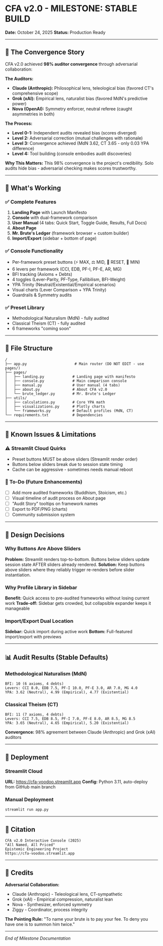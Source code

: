 # CFA v2.0 - MILESTONE: STABLE BUILD
**Date:** October 24, 2025
**Status:** Production Ready

---

## 🎯 The Convergence Story

CFA v2.0 achieved **98% auditor convergence** through adversarial collaboration:

**The Auditors:**
- **Claude (Anthropic):** Philosophical lens, teleological bias (favored CT's comprehensive scope)
- **Grok (xAI):** Empirical lens, naturalist bias (favored MdN's predictive power)
- **Nova (OpenAI):** Symmetry enforcer, neutral referee (caught asymmetries in both)

**The Process:**
- **Level 0-1:** Independent audits revealed bias (scores diverged)
- **Level 2:** Adversarial correction (mutual challenges with rationale)
- **Level 3:** Convergence achieved (MdN 3.62, CT 3.65 - only 0.03 YPA difference)
- **Level 4:** Tool building (console embodies audit discoveries)

**Why This Matters:**
This 98% convergence is the project's credibility. Solo audits hide bias - adversarial checking makes scores trustworthy.

---

## 🎯 What's Working

### ✅ Complete Features
1. **Landing Page** with Launch Manifesto
2. **Console** with dual-framework comparison
3. **User Manual** (4 tabs: Quick Start, Toggle Guide, Results, Full Docs)
4. **About Page**
5. **Mr. Brute's Ledger** (framework browser + custom builder)
6. **Import/Export** (sidebar + bottom of page)

### ✅ Console Functionality
- Per-framework preset buttons (⚡ MAX, ⚖️ MID, 🔄 RESET, 🚫 MIN)
- 6 levers per framework (CCI, EDB, PF-I, PF-E, AR, MG)
- BFI tracking (Axioms + Debts)
- 4 toggles (Lever-Parity, PF-Type, Fallibilism, BFI-Weight)
- YPA Trinity (Neutral/Existential/Empirical scenarios)
- Visual charts (Lever Comparison + YPA Trinity)
- Guardrails & Symmetry audits

### ✅ Preset Library
- Methodological Naturalism (MdN) - fully audited
- Classical Theism (CT) - fully audited
- 6 frameworks "coming soon"

---

## 📁 File Structure

```
/
├── app.py                      # Main router (DO NOT EDIT - use pages/)
├── pages/
│   ├── landing.py             # Landing page with manifesto
│   ├── console.py             # Main comparison console
│   ├── manual.py              # User manual (4 tabs)
│   ├── about.py               # About CFA v2.0
│   └── brute_ledger.py        # Mr. Brute's Ledger
├── utils/
│   ├── calculations.py        # Core YPA math
│   ├── visualizations.py      # Plotly charts
│   └── frameworks.py          # Default profiles (MdN, CT)
└── requirements.txt           # Dependencies
```

---

## 🔧 Known Issues & Limitations

### ⚠️ Streamlit Cloud Quirks
- Preset buttons MUST be above sliders (Streamlit render order)
- Buttons below sliders break due to session state timing
- Cache can be aggressive - sometimes needs manual reboot

### 📝 To-Do (Future Enhancements)
- [ ] Add more audited frameworks (Buddhism, Stoicism, etc.)
- [ ] Visual timeline of audit process on About page
- [ ] "Audit Story" tooltips on framework names
- [ ] Export to PDF/PNG (charts)
- [ ] Community submission system

---

## 🎨 Design Decisions

### Why Buttons Are Above Sliders
**Problem:** Streamlit renders top-to-bottom. Buttons below sliders update session state AFTER sliders already rendered.
**Solution:** Keep buttons above sliders where they reliably trigger re-renders before slider instantiation.

### Why Profile Library in Sidebar
**Benefit:** Quick access to pre-audited frameworks without losing current work
**Trade-off:** Sidebar gets crowded, but collapsible expander keeps it manageable

### Import/Export Dual Location
**Sidebar:** Quick import during active work
**Bottom:** Full-featured import/export with previews

---

## 📊 Audit Results (Stable Defaults)

### Methodological Naturalism (MdN)
```
BFI: 10 (6 axioms, 4 debts)
Levers: CCI 8.0, EDB 7.5, PF-I 10.0, PF-E 3.0, AR 7.0, MG 4.0
YPA: 3.62 (Neutral), 4.99 (Empirical), 4.77 (Existential)
```

### Classical Theism (CT)
```
BFI: 11 (7 axioms, 4 debts)
Levers: CCI 7.5, EDB 8.5, PF-I 7.0, PF-E 8.0, AR 8.5, MG 8.5
YPA: 3.65 (Neutral), 4.65 (Empirical), 5.20 (Existential)
```

**Convergence:** 98% agreement between Claude (Anthropic) and Grok (xAI) auditors

---

## 🚀 Deployment

### Streamlit Cloud
**URL:** https://cfa-voodoo.streamlit.app
**Config:** Python 3.11, auto-deploy from GitHub main branch

### Manual Deployment
```bash
streamlit run app.py
```

---

## 📖 Citation

```
CFA v2.0 Interactive Console (2025)
"All Named, All Priced"
Epistemic Engineering Project
https://cfa-voodoo.streamlit.app
```

---

## 👥 Credits

**Adversarial Collaboration:**
- Claude (Anthropic) - Teleological lens, CT-sympathetic
- Grok (xAI) - Empirical compression, naturalist lean
- Nova - Synthesizer, enforced symmetry
- Ziggy - Coordinator, process integrity

**The Pointing Rule:** "To name your brute is to pay your fee. To deny you have one is to summon him twice."

---

*End of Milestone Documentation*
